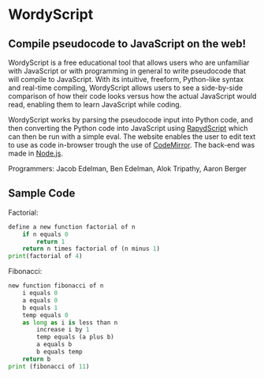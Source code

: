 WordyScript
=========

Compile pseudocode to JavaScript on the web!
-------------------------------

<p>WordyScript is a free educational tool that allows users who are unfamiliar with JavaScript or with programming in general to write pseudocode that will compile to JavaScript.  With its intuitive, freeform, Python-like syntax and real-time compiling, WordyScript allows users to see a side-by-side comparison of how their code looks versus how the actual JavaScript would read, enabling them to learn JavaScript while coding.</p>

<p>WordyScript works by parsing the pseudocode input into Python code, and then converting the Python code into JavaScript using <a href=http://rapydscript.pyjeon.com/>RapydScript</a> which can then be run with a simple eval.  The website enables the user to edit text to use as code in-browser trough the use of <a href=http://codemirror.net/>CodeMirror</a>. The back-end was made in <a href="nodejs.org">Node.js</a>.</p>

Programmers:
Jacob Edelman, Ben Edelman, Alok Tripathy, Aaron Berger

Sample Code
------------
Factorial:
```python
define a new function factorial of n
	if n equals 0
		return 1
	return n times factorial of (n minus 1)
print(factorial of 4)
```
Fibonacci:
```python
new function fibonacci of n
    i equals 0
    a equals 0
    b equals 1
    temp equals 0
    as long as i is less than n
        increase i by 1
        temp equals (a plus b)
        a equals b
        b equals temp
    return b
print (fibonacci of 11)
```
